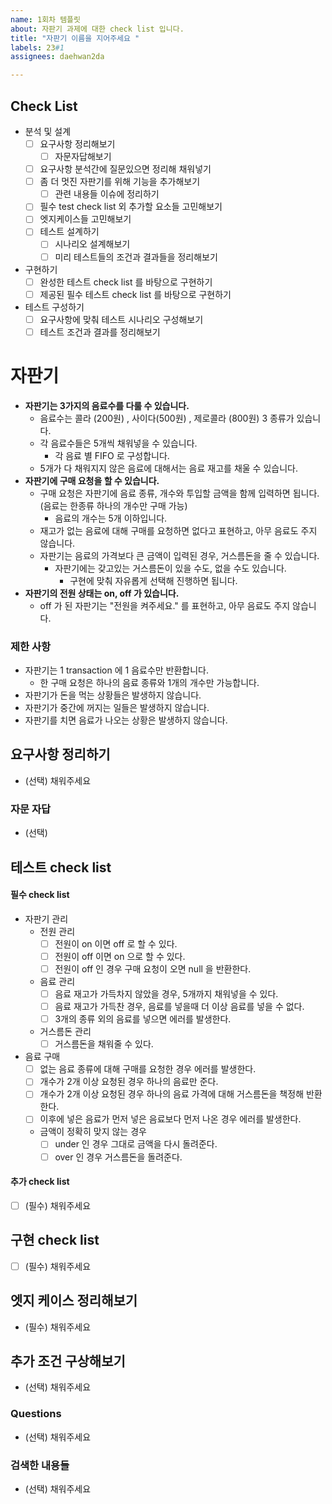 ```yaml
---
name: 1회차 템플릿
about: 자판기 과제에 대한 check list 입니다.
title: "자판기 이름을 지어주세요 "
labels: 23#1
assignees: daehwan2da

---
```


## Check List
- 분석 및 설계
  - [ ] 요구사항 정리해보기
    - [ ] 자문자답해보기
  - [ ] 요구사항 분석간에 질문있으면 정리해 채워넣기
  - [ ] 좀 더 멋진 자판기를 위해 기능을 추가해보기
    - [ ] 관련 내용들 이슈에 정리하기
  - [ ] 필수 test check list 외 추가할 요소들 고민해보기
  - [ ] 엣지케이스들 고민해보기
  - [ ] 테스트 설계하기
    - [ ] 시나리오 설계해보기
    - [ ] 미리 테스트들의 조건과 결과들을 정리해보기
- 구현하기
  - [ ] 완성한 테스트 check list 를 바탕으로 구현하기
  - [ ] 제공된 필수 테스트 check list 를 바탕으로 구현하기
- 테스트 구성하기
  - [ ] 요구사항에 맞춰 테스트 시나리오 구성해보기
  - [ ] 테스트 조건과 결과를 정리해보기

# 자판기
- **자판기는 3가지의 음료수를 다룰 수 있습니다.**
  - 음료수는 콜라 (200원) , 사이다(500원) , 제로콜라 (800원) 3 종류가 있습니다.
  - 각 음료수들은 5개씩 채워넣을 수 있습니다.
    - 각 음료 별 FIFO 로 구성합니다.
  - 5개가 다 채워지지 않은 음료에 대해서는 음료 재고를 채울 수 있습니다.
- **자판기에 구매 요청을 할 수 있습니다.**
  - 구매 요청은 자판기에 음료 종류, 개수와 투입할 금액을 함께 입력하면 됩니다. (음료는 한종류 하나의 개수만 구매 가능)
    - 음료의 개수는 5개 이하입니다.
  - 재고가 없는 음료에 대해 구매를 요청하면 없다고 표현하고, 아무 음료도 주지 않습니다.
  - 자판기는 음료의 가격보다 큰 금액이 입력된 경우, 거스름돈을 줄 수 있습니다.
    - 자판기에는 갖고있는 거스름돈이 있을 수도, 없을 수도 있습니다.
      - 구현에 맞춰 자유롭게 선택해 진행하면 됩니다.
- **자판기의 전원 상태는 on, off 가 있습니다.**
  - off 가 된 자판기는 "전원을 켜주세요." 를 표현하고, 아무 음료도 주지 않습니다.


### 제한 사항
- 자판기는 1 transaction 에 1 음료수만 반환합니다.
  - 한 구매 요청은 하나의 음료 종류와 1개의 개수만 가능합니다.
- 자판기가 돈을 먹는 상황들은 발생하지 않습니다.
- 자판기가 중간에 꺼지는 일들은 발생하지 않습니다.
- 자판기를 치면 음료가 나오는 상황은 발생하지 않습니다.

## 요구사항 정리하기
- (선택) 채워주세요

### 자문 자답
- (선택)

## 테스트 check list
#### 필수 check list
- 자판기 관리
  - 전원 관리
    - [ ] 전원이 on 이면 off 로 할 수 있다.
    - [ ] 전원이 off 이면 on 으로 할 수 있다.
    - [ ] 전원이 off 인 경우 구매 요청이 오면 null 을 반환한다. 
  - 음료 관리 
    - [ ] 음료 재고가 가득차지 않았을 경우, 5개까지 채워넣을 수 있다.
    - [ ] 음료 재고가 가득찬 경우, 음료를 넣을때 더 이상 음료를 넣을 수 없다.
    - [ ] 3개의 종류 외의 음료를 넣으면 에러를 발생한다.
  - 거스름돈 관리
    - [ ] 거스름돈을 채워줄 수 있다. 
- 음료 구매
  - [ ] 없는 음료 종류에 대해 구매를 요청한 경우 에러를 발생한다.
  - [ ] 개수가 2개 이상 요청된 경우 하나의 음료만 준다.
  - [ ] 개수가 2개 이상 요청된 경우 하나의 음료 가격에 대해 거스름돈을 책정해 반환한다.
  - [ ] 이후에 넣은 음료가 먼저 넣은 음료보다 먼저 나온 경우 에러를 발생한다.
  - 금액이 정확히 맞지 않는 경우
    - [ ] under 인 경우 그대로 금액을 다시 돌려준다.
    - [ ] over 인 경우 거스름돈을 돌려준다.
 
#### 추가 check list
- [ ] (필수) 채워주세요

## 구현 check list 
- [ ] (필수) 채워주세요

## 엣지 케이스 정리해보기
- (필수) 채워주세요

## 추가 조건 구상해보기
- (선택) 채워주세요

### Questions
- (선택) 채워주세요

### 검색한 내용들
- (선택) 채워주세요
